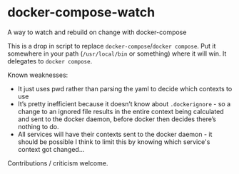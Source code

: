 # docker-compose-watch
A way to watch and rebuild on change with docker-compose

This is a drop in script to replace `docker-compose`/`docker compose`. Put it
somewhere in your path (`/usr/local/bin` or something) where it will win. It
delegates to `docker compose`.

Known weaknesses:
* It just uses pwd rather than parsing the yaml to decide which contexts to use
* It’s pretty inefficient because it doesn’t know about `.dockerignore` - so a
  change to an ignored file results in the entire context being calculated and
  sent to the docker daemon, before docker then decides there’s nothing to do.
* All services will have their contexts sent to the docker daemon - it should
  be possible I think to limit this by knowing which service's context got
  changed...

Contributions / criticism welcome.
